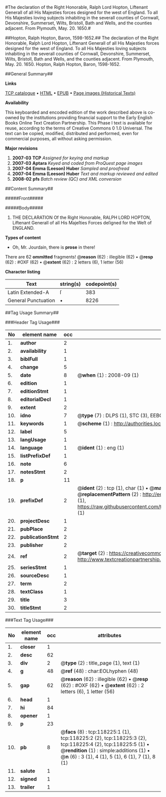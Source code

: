 #The declaration of the Right Honorable, Ralph Lord Hopton, Liftenant Generall of all His Majesties forces designed for the west of England. To all His Majesties loving subjects inhabiting in the severall counties of Cornwall, Devonshire, Summerset, Wilts, Bristoll, Bath and Wells, and the counties adjacent. From Plymouth, May. 20. 1650.#

##Hopton, Ralph Hopton, Baron, 1598-1652.##
The declaration of the Right Honorable, Ralph Lord Hopton, Liftenant Generall of all His Majesties forces designed for the west of England. To all His Majesties loving subjects inhabiting in the severall counties of Cornwall, Devonshire, Summerset, Wilts, Bristoll, Bath and Wells, and the counties adjacent. From Plymouth, May. 20. 1650.
Hopton, Ralph Hopton, Baron, 1598-1652.

##General Summary##

**Links**

[TCP catalogue](http://www.ota.ox.ac.uk/tcp/)  • 
[HTML](http://tei.it.ox.ac.uk/tcp/Texts-HTML/free/A86/A86553.html)  • 
[EPUB](http://tei.it.ox.ac.uk/tcp/Texts-EPUB/free/A86/A86553.epub) • 
[Page images (Historical Texts)](https://data.historicaltexts.jisc.ac.uk/view?pubId=eebo-99865967e&pageId=eebo-99865967e-118225-1)

**Availability**

This keyboarded and encoded edition of the
	       work described above is co-owned by the institutions
	       providing financial support to the Early English Books
	       Online Text Creation Partnership. This Phase I text is
	       available for reuse, according to the terms of Creative
	       Commons 0 1.0 Universal. The text can be copied,
	       modified, distributed and performed, even for
	       commercial purposes, all without asking permission.

**Major revisions**

1. __2007-03__ __TCP__ *Assigned for keying and markup*
1. __2007-03__ __Aptara__ *Keyed and coded from ProQuest page images*
1. __2007-04__ __Emma (Leeson) Huber__ *Sampled and proofread*
1. __2007-04__ __Emma (Leeson) Huber__ *Text and markup reviewed and edited*
1. __2008-02__ __pfs__ *Batch review (QC) and XML conversion*

##Content Summary##

#####Front#####

#####Body#####

1. THE
DECLARATION
Of the Right Honorable,
RALPH
LORD
HOPTON, Liftenant Generall of all His Majeſties Forces deſigned for the
Weſt of ENGLAND.

**Types of content**

  * Oh, Mr. Jourdain, there is **prose** in there!

There are 62 **ommitted** fragments! 
 @__reason__ (62) : illegible (62)  •  @__resp__ (62) : #OXF (62)  •  @__extent__ (62) : 2 letters (6), 1 letter (56)

**Character listing**


|Text|string(s)|codepoint(s)|
|---|---|---|
|Latin Extended-A|ſ|383|
|General Punctuation|•|8226|

##Tag Usage Summary##

###Header Tag Usage###

|No|element name|occ|attributes|
|---|---|---|---|
|1.|__author__|2||
|2.|__availability__|1||
|3.|__biblFull__|1||
|4.|__change__|5||
|5.|__date__|8| @__when__ (1) : 2008-09 (1)|
|6.|__edition__|1||
|7.|__editionStmt__|1||
|8.|__editorialDecl__|1||
|9.|__extent__|2||
|10.|__idno__|7| @__type__ (7) : DLPS (1), STC (3), EEBO-CITATION (1), PROQUEST (1), VID (1)|
|11.|__keywords__|1| @__scheme__ (1) : http://authorities.loc.gov/ (1)|
|12.|__label__|5||
|13.|__langUsage__|1||
|14.|__language__|1| @__ident__ (1) : eng (1)|
|15.|__listPrefixDef__|1||
|16.|__note__|6||
|17.|__notesStmt__|2||
|18.|__p__|11||
|19.|__prefixDef__|2| @__ident__ (2) : tcp (1), char (1)  •  @__matchPattern__ (2) : ([0-9\-]+):([0-9IVX]+) (1), (.+) (1)  •  @__replacementPattern__ (2) : http://eebo.chadwyck.com/downloadtiff?vid=$1&page=$2 (1), https://raw.githubusercontent.com/textcreationpartnership/Texts/master/tcpchars.xml#$1 (1)|
|20.|__projectDesc__|1||
|21.|__pubPlace__|2||
|22.|__publicationStmt__|2||
|23.|__publisher__|2||
|24.|__ref__|2| @__target__ (2) : https://creativecommons.org/publicdomain/zero/1.0/ (1), http://www.textcreationpartnership.org/docs/. (1)|
|25.|__seriesStmt__|1||
|26.|__sourceDesc__|1||
|27.|__term__|2||
|28.|__textClass__|1||
|29.|__title__|3||
|30.|__titleStmt__|2||


###Text Tag Usage###

|No|element name|occ|attributes|
|---|---|---|---|
|1.|__closer__|1||
|2.|__desc__|62||
|3.|__div__|2| @__type__ (2) : title_page (1), text (1)|
|4.|__g__|48| @__ref__ (48) : char:EOLhyphen (48)|
|5.|__gap__|62| @__reason__ (62) : illegible (62)  •  @__resp__ (62) : #OXF (62)  •  @__extent__ (62) : 2 letters (6), 1 letter (56)|
|6.|__head__|1||
|7.|__hi__|84||
|8.|__opener__|1||
|9.|__p__|23||
|10.|__pb__|8| @__facs__ (8) : tcp:118225:1 (1), tcp:118225:2 (2), tcp:118225:3 (2), tcp:118225:4 (2), tcp:118225:5 (1)  •  @__rendition__ (1) : simple:additions (1)  •  @__n__ (6) : 3 (1), 4 (1), 5 (1), 6 (1), 7 (1), 8 (1)|
|11.|__salute__|1||
|12.|__signed__|1||
|13.|__trailer__|1||
